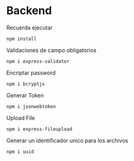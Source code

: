 # Backend 

Recuerda ejecutar

```
npm install
```

Validaciones de campo obligatorios
```
npm i express-validator
```

Encriptar password 
```
npm i bcryptjs
```

Generar Token
```
npm i jsonwebtoken
```
Upload File
```
npm i express-fileupload
```
Generar un identificador unico para los archivos
```
npm i uuid
```